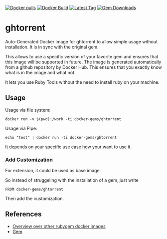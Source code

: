 [![Docker pulls](https://img.shields.io/docker/pulls/rubygem/ghtorrent.svg)](https://hub.docker.com/r/rubygem/ghtorrent/)
[![Docker Build](https://img.shields.io/docker/automated/rubygem/ghtorrent.svg)](https://hub.docker.com/r/rubygem/ghtorrent/)
[![Latest Tag](https://img.shields.io/github/tag/docker-rubygem/ghtorrent.svg)](https://hub.docker.com/r/rubygem/ghtorrent/)
[![Gem Downloads](https://img.shields.io/gem/dt/ghtorrent.svg)](https://rubygems.org/gems/ghtorrent/)
# ghtorrent

Auto-Generated Docker image for ghtorrent to allow simple usage without installation.
It is in sync with the original gem.

This allows to use a specific version of your favorite gem and ensures that this image will be supported in future.
The image is generated automatically from a github repository by Docker Hub.
This ensures that you exactly know what is in the image and what not.

It lets you use Ruby Tools without the need to install ruby on your machine.

## Usage

Usage via file system:

`docker run -v $(pwd):/work -ti docker-gems/ghtorrent`

Usage via Pipe:

`echo "test" | docker run -ti docker-gems/ghtorrent`

It depends on your specific use case how your want to use it.

### Add Customization

For extension, it could be used as base image.

So instead of struggeling with the installation of a gem, just write

`FROM docker-gems/ghtorrent`

Then add the customization.

## References

 - [Overview over other rubygem docker images](https://github.com/thinkbot/docker-rubygem)
 - [Gem](https://rubygems.org/gems/ghtorrent/)
